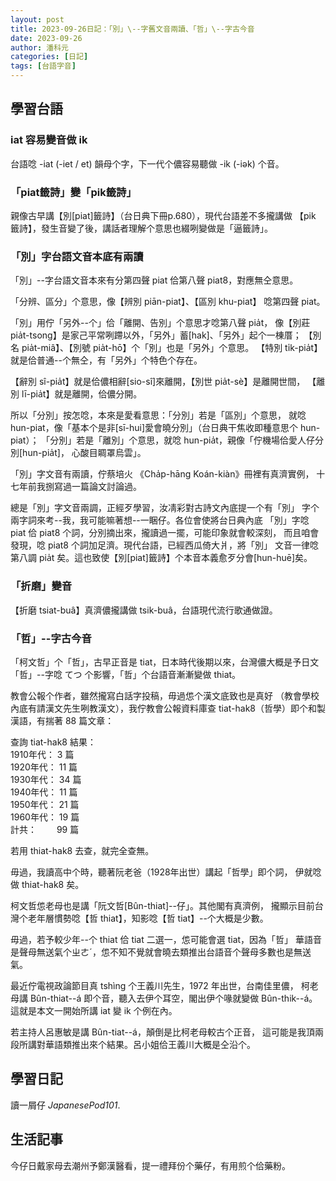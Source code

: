 ```yaml
---
layout: post
title: 2023-09-26日記：「別」\--字舊文音兩讀、「哲」\--字古今音
date: 2023-09-26 
author: 潘科元
categories: [日記]
tags: [台語字音]
---
```


## 學習台語
### iat 容易變音做 ik 

台語唸 -iat (-iet / et) 韻母个字，下一代个儂容易聽做 -ik (-iək) 个音。

### 「piat籤詩」變「pik籤詩」

親像古早講【別[piat]籤詩】（台日典下冊p.680），現代台語差不多攏講做
【pik 籤詩】，發生音變了後，講話者理解个意思也綴咧變做是「逼籤詩」。

### 「別」字台語文音本底有兩讀

「別」\--字台語文音本來有分第四聲 piat 佮第八聲 piat8，對應無仝意思。

「分辨、區分」个意思，像【辨別 piān-piat】、【區別 khu-piat】
唸第四聲 piat。

「別」用佇「另外\--个」佮「離開、告別」个意思才唸第八聲 pia̍t，
像【別莊 pia̍t-tsong】是家己平常咧蹛以外，「另外」蓄[hak]、「另外」起个一棟厝；
【別名 pia̍t-miâ】、【別號 pia̍t-hō】个「別」也是「另外」个意思。
【特別 ti̍k-pia̍t】就是佮普通\--个無仝，有「另外」个特色个存在。

【辭別 sî-pia̍t】就是佮儂相辭[sio-sî]來離開，【別世 pia̍t-sè】是離開世間，
【離別 lī-pia̍t】就是離開，佮儂分開。

所以「分別」按怎唸，本來是愛看意思：「分別」若是「區別」个意思，
就唸 hun-piat，像「基本个是非[sī-hui]愛會曉分別」（台日典干焦收即種意思个 hun-piat）；
「分別」若是「離別」个意思，就唸 hun-pia̍t，親像「佇機場佮愛人仔分別[hun-pia̍t]，
心酸目睭罩烏雲」。

「別」字文音有兩讀，佇蔡培火 《Cha̍p-hāng Koán-kiàn》冊裡有真濟實例，
十七年前我捌寫過一篇論文討論過。

總是「別」字文音兩調，正經歹學習，汝凊彩對古詩文內底提一个有「別」
字个兩字詞來考\--我，我可能嘛著想\--一睏仔。各位會使將台日典內底
「別」字唸 piat 佮 piat8 个詞，分別摘出來，攏讀過一擺，可能印象就會較深刻，
而且咱會發現，唸 piat8 个詞加足濟。現代台語，已經西瓜倚大爿，將「別」
文音一律唸第八調 pia̍t 矣。這也致使【別[piat]籤詩】个本音本義愈歹分會[hun-huē]矣。

### 「折磨」變音

【折磨 tsiat-buâ】真濟儂攏講做 tsik-buâ，台語現代流行歌通做證。

### 「哲」\--字古今音

「柯文哲」个「哲」，古早正音是 tiat，日本時代後期以來，台灣儂大概是予日文
「哲」\--字唸 てつ 个影響，「哲」个台語音漸漸變做 thiat。

教會公報个作者，雖然攏寫白話字投稿，毋過怹个漢文底致也是真好
（教會學校內底有請漢文先生咧教漢文），我佇教會公報資料庫查
tiat-hak8（哲學）即个和製漢語，有揣著 88 篇文章：

查詢 tiat-hak8 結果：  
1910年代：  3 篇  
1920年代： 11 篇  
1930年代： 34 篇  
1940年代： 11 篇  
1950年代： 21 篇  
1960年代： 19 篇  
計共：　　  99 篇

若用 thiat-hak8 去查，就完全查無。

毋過，我讀高中个時，聽著阮老爸（1928年出世）講起「哲學」即个詞，
伊就唸做 thiat-hak8 矣。

柯文哲怹老母也是講「阮文哲[Bûn-thiat]--仔」。其他閣有真濟例，
攏顯示目前台灣个老年層慣勢唸【哲 thiat】，知影唸【哲 tiat】--个大概是少數。

毋過，若予較少年--个 thiat 佮 tiat 二選一，怹可能會選 tiat，因為「哲」
華語音是聲母無送氣个ㄓㄜˊ，怹不知不覺就會曉去類推出台語音个聲母多數也是無送氣。

最近佇電視政論節目真 tshìng 个王義川先生，1972 年出世，台南佳里儂，
柯老母講 Bûn-thiat--á 即个音，聽入去伊个耳空，閣出伊个喙就變做 Bûn-thik--á。
這就是本文一開始所講 iat 變 ik 个例在內。

若主持人呂惠敏是講 Bûn-tiat--á，顛倒是比柯老母較古个正音，
這可能是我頂兩段所講對華語類推出來个結果。呂小姐佮王義川大概是仝沿个。

## 學習日記

讀一屑仔 *JapanesePod101*.

## 生活記事

今仔日戴家母去潮州予鄭漢醫看，提一禮拜份个藥仔，有用煎个佮藥粉。
